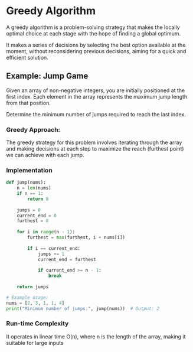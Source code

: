 # Greedy Algorithm

A greedy algorithm is a problem-solving strategy that makes the locally optimal choice at each stage with the hope of finding a global optimum. 

It makes a series of decisions by selecting the best option available at the moment, without reconsidering previous decisions, aiming for a quick and efficient solution.

## Example: Jump Game

Given an array of non-negative integers, you are initially positioned at the first index. Each element in the array represents the maximum jump length from that position. 

Determine the minimum number of jumps required to reach the last index.

### Greedy Approach:

The greedy strategy for this problem involves iterating through the array and making decisions at each step to maximize the reach (furthest point) we can achieve with each jump.

### Implementation
```python
def jump(nums):
    n = len(nums)
    if n == 1:
        return 0
    
    jumps = 0
    current_end = 0
    furthest = 0
    
    for i in range(n - 1):
        furthest = max(furthest, i + nums[i])
        
        if i == current_end:
            jumps += 1
            current_end = furthest
            
            if current_end >= n - 1:
                break
    
    return jumps

# Example usage:
nums = [2, 3, 1, 1, 4]
print("Minimum number of jumps:", jump(nums))  # Output: 2
```

### Run-time Complexity

It operates in linear time O(n), where n is the length of the array, making it suitable for large inputs
